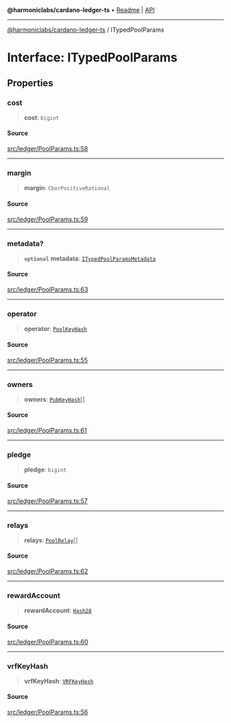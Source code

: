 **@harmoniclabs/cardano-ledger-ts** • [Readme](../Introduction.md) \| [API](../globals.md)

***

[@harmoniclabs/cardano-ledger-ts](../Introduction.md) / ITypedPoolParams

# Interface: ITypedPoolParams

## Properties

### cost

> **cost**: `bigint`

#### Source

[src/ledger/PoolParams.ts:58](https://github.com/HarmonicLabs/cardano-ledger-ts/blob/d1659b0/src/ledger/PoolParams.ts#L58)

***

### margin

> **margin**: `CborPositiveRational`

#### Source

[src/ledger/PoolParams.ts:59](https://github.com/HarmonicLabs/cardano-ledger-ts/blob/d1659b0/src/ledger/PoolParams.ts#L59)

***

### metadata?

> **`optional`** **metadata**: [`ITypedPoolParamsMetadata`](ITypedPoolParamsMetadata.md)

#### Source

[src/ledger/PoolParams.ts:63](https://github.com/HarmonicLabs/cardano-ledger-ts/blob/d1659b0/src/ledger/PoolParams.ts#L63)

***

### operator

> **operator**: [`PoolKeyHash`](../classes/PoolKeyHash.md)

#### Source

[src/ledger/PoolParams.ts:55](https://github.com/HarmonicLabs/cardano-ledger-ts/blob/d1659b0/src/ledger/PoolParams.ts#L55)

***

### owners

> **owners**: [`PubKeyHash`](../classes/PubKeyHash.md)[]

#### Source

[src/ledger/PoolParams.ts:61](https://github.com/HarmonicLabs/cardano-ledger-ts/blob/d1659b0/src/ledger/PoolParams.ts#L61)

***

### pledge

> **pledge**: `bigint`

#### Source

[src/ledger/PoolParams.ts:57](https://github.com/HarmonicLabs/cardano-ledger-ts/blob/d1659b0/src/ledger/PoolParams.ts#L57)

***

### relays

> **relays**: [`PoolRelay`](../type-aliases/PoolRelay.md)[]

#### Source

[src/ledger/PoolParams.ts:62](https://github.com/HarmonicLabs/cardano-ledger-ts/blob/d1659b0/src/ledger/PoolParams.ts#L62)

***

### rewardAccount

> **rewardAccount**: [`Hash28`](../classes/Hash28.md)

#### Source

[src/ledger/PoolParams.ts:60](https://github.com/HarmonicLabs/cardano-ledger-ts/blob/d1659b0/src/ledger/PoolParams.ts#L60)

***

### vrfKeyHash

> **vrfKeyHash**: [`VRFKeyHash`](../classes/VRFKeyHash.md)

#### Source

[src/ledger/PoolParams.ts:56](https://github.com/HarmonicLabs/cardano-ledger-ts/blob/d1659b0/src/ledger/PoolParams.ts#L56)
